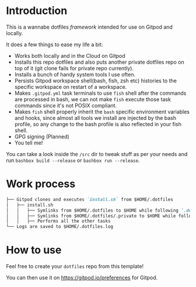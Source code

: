 # Introduction

This is a wannabe dotfiles _framework_ intended for use on Gitpod and locally.

It does a few things to ease my life a bit:

- Works both locally and in the Cloud on Gitpod
- Installs this repo dotfiles and also puts another private dotfiles repo on top of it (git clone fails for private repo currently).
- Installs a bunch of handy system tools I use often.
- Persists Gitpod workspace shell(bash, fish, zsh etc) histories to the specific workspace on restart of a workspace.
- Makes `.gitpod.yml` task terminals to use `fish` shell after the commands are processed in bash, we can not make `fish` execute those task commands since it's not POSIX compliant.
- Makes `fish` shell properly inherit the `bash` specific environment variables and hooks, since almost all tools we install are injected by the bash profile, so any change to the bash profile is also reflected in your fish shell.
- GPG signing (Planned)
- You tell me!

You can take a look inside the `/src` dir to tweak stuff as per your needs and run `bashbox build --release` or `bashbox run --release`.

# Work process
```markdown
├── Gitpod clones and executes `install.sh` from $HOME/.dotfiles
│   ├── install.sh
│   │   ├── Symlinks from $HOME/.dotfiles to $HOME while following `.dotfilesignore`
│   │   ├── Symlinks from $HOME/.dotfiles/.private to $HOME while following `.dotfilesignore`
│   │   ├── Performs all the other tasks
└── Logs are saved to $HOME/.dotfiles.log
```

# How to use

Feel free to create your `dotfiles` repo from this template!

You can then use it on https://gitpod.io/preferences for Gitpod.
